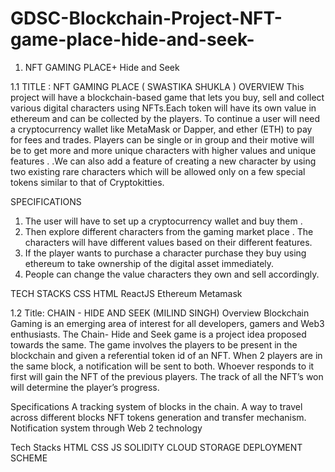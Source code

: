 # GDSC-Blockchain-Project-NFT-game-place-hide-and-seek-
1. NFT GAMING PLACE+ Hide and Seek

1.1 TITLE  : NFT GAMING PLACE ( SWASTIKA SHUKLA )
OVERVIEW 
This project will have a blockchain-based game that lets you buy, sell and collect various digital characters using NFTs.Each token will have its own value in ethereum and can be collected by the players. To continue a user will need a cryptocurrency wallet like MetaMask or Dapper, and ether (ETH) to pay for fees and trades. Players can be single or in group and their motive will be to get more and more unique characters with higher values and unique features . .We can also add a feature of creating a new character by using two existing rare characters which will be allowed only on a few special tokens similar to that of Cryptokitties.

SPECIFICATIONS
1. The user will have to set up a cryptocurrency wallet and buy them .
2. Then explore different characters from the gaming market place . The characters will have different values based on their different features.
3. If the player wants to purchase a character  purchase they buy using ethereum to take ownership of the digital asset immediately.
4. People can change the value characters they own and sell accordingly.

TECH STACKS 
CSS
HTML
ReactJS
Ethereum 
Metamask

1.2 Title: CHAIN -  HIDE AND SEEK (MILIND SINGH)
Overview
Blockchain Gaming is an emerging area of interest for all developers, gamers and Web3 enthusiasts. 
The Chain- Hide and Seek game is a project idea proposed towards the same. 
The game involves the players to be present in the blockchain and given a referential token id of an NFT. When 2 players are in the same block, a notification will be sent to both. Whoever responds to it first will gain the NFT of the previous players. The track of all the NFT’s won will determine the player’s progress.

Specifications
A tracking system of blocks in the chain.
A way to travel across different blocks
NFT tokens generation and transfer mechanism.
Notification system through Web 2 technology

Tech Stacks
HTML
CSS 
JS
SOLIDITY 
CLOUD STORAGE
DEPLOYMENT SCHEME
